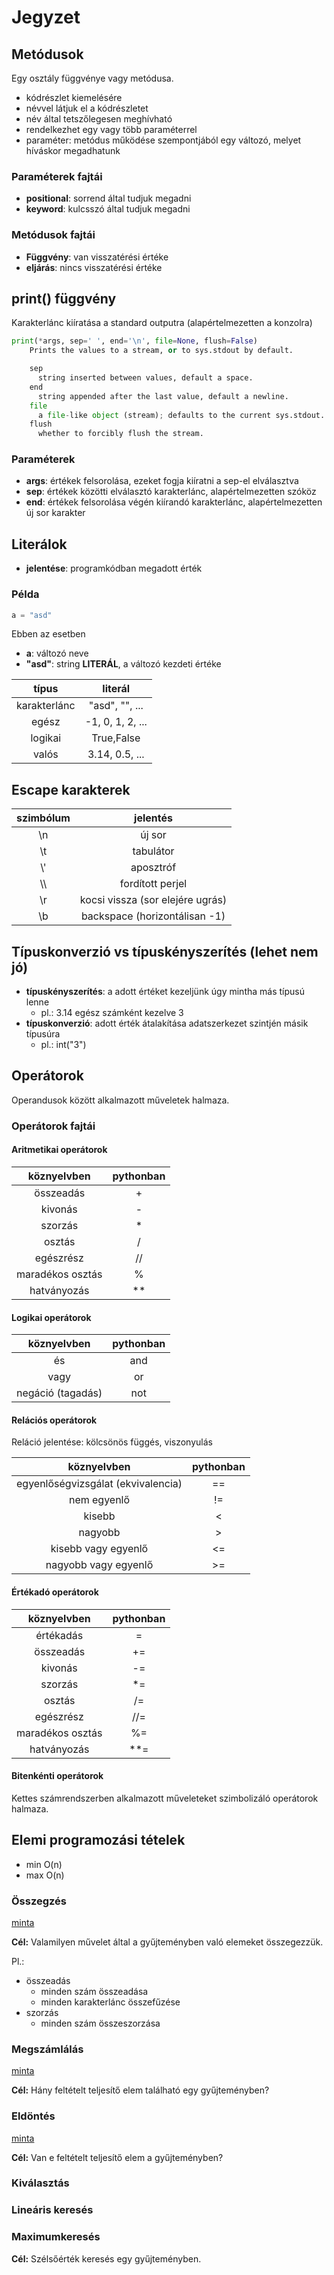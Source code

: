 # Jegyzet

## Metódusok

Egy osztály függvénye vagy metódusa.

- kódrészlet kiemelésére
- névvel látjuk el a kódrészletet
- név által tetszőlegesen meghívható
- rendelkezhet egy vagy több paraméterrel
- paraméter: metódus működése szempontjából egy változó, melyet híváskor megadhatunk

### Paraméterek fajtái

- **positional**: sorrend által tudjuk megadni
- **keyword**: kulcsszó által tudjuk megadni

### Metódusok fajtái

- **Függvény**: van visszatérési értéke
- **eljárás**: nincs visszatérési értéke

## print() függvény

Karakterlánc kiíratása a standard outputra (alapértelmezetten a konzolra)

```python
print(*args, sep=' ', end='\n', file=None, flush=False)
    Prints the values to a stream, or to sys.stdout by default.

    sep
      string inserted between values, default a space.
    end
      string appended after the last value, default a newline.
    file
      a file-like object (stream); defaults to the current sys.stdout.
    flush
      whether to forcibly flush the stream.

```

### Paraméterek

- **args**: értékek felsorolása, ezeket fogja kiíratni a sep-el elválasztva
- **sep**: értékek közötti elválasztó karakterlánc, alapértelmezetten szóköz
- **end**: értékek felsorolása végén kiírandó karakterlánc, alapértelmezetten új sor karakter

## Literálok
- **jelentése**: programkódban megadott érték

### Példa

```python
a = "asd"
```
Ebben az esetben
- **a**: változó neve
- **"asd"**: string **LITERÁL**, a változó kezdeti értéke

|típus|literál|
|:---:|:---:|
|karakterlánc|"asd", "", ...|
|egész|-1, 0, 1, 2, ...|
|logikai|True,False|
|valós|3.14, 0.5, ...|

## Escape karakterek

|szimbólum|jelentés|
|:---:|:---:|
|\n|új sor|
|\t|tabulátor|
|\\\'|aposztróf|
|\\\\ |fordított perjel|
|\r|kocsi vissza (sor elejére ugrás)|
|\b|backspace (horizontálisan -1)|

## Típuskonverzió vs típuskényszerítés (lehet nem jó)
- **típuskényszerítés**: a adott értéket kezeljünk úgy mintha más típusú lenne
    - pl.: 3.14 egész számként kezelve 3
- **típuskonverzió**: 
adott érték átalakítása adatszerkezet szintjén másik típusúra
    - pl.: int("3")

## Operátorok
Operandusok között alkalmazott műveletek halmaza.

### Operátorok fajtái

#### Aritmetikai operátorok

|köznyelvben|pythonban|
|:---:|:---:|
|összeadás|+|
|kivonás|-|
|szorzás|*|
|osztás|/|
|egészrész|//|
|maradékos osztás|%|
|hatványozás|**|


#### Logikai operátorok

|köznyelvben|pythonban|
|:---:|:---:|
|és|and|
|vagy|or|
|negáció (tagadás)|not|

#### Relációs operátorok
Reláció jelentése: kölcsönös függés, viszonyulás

|köznyelvben|pythonban|
|:---:|:---:|
|egyenlőségvizsgálat (ekvivalencia)|==|
|nem egyenlő|!=|
|kisebb|<|
|nagyobb|>|
|kisebb vagy egyenlő|<=|
|nagyobb vagy egyenlő|>=|

#### Értékadó operátorok

|köznyelvben|pythonban|
|:---:|:---:|
|értékadás|=|
|összeadás|+=|
|kivonás|-=|
|szorzás|*=|
|osztás|/=|
|egészrész|//=|
|maradékos osztás|%=|
|hatványozás|**=|

#### Bitenkénti operátorok
Kettes számrendszerben alkalmazott műveleteket szimbolizáló operátorok halmaza.


## Elemi programozási tételek

- min O(n)
- max O(n)

### Összegzés 

[minta](../Python/Programozási%20tételek/összegzés.py)

**Cél:** Valamilyen művelet által a gyűjteményben való elemeket összegezzük.

Pl.:
- összeadás
  - minden szám összeadása
  - minden karakterlánc összefűzése
- szorzás
  - minden szám összeszorzása

### Megszámlálás 

[minta](../Python/Programozási%20tételek/megszámlálás.py)

**Cél:** Hány feltételt teljesítő elem található egy gyűjteményben?

### Eldöntés 

[minta](../Python/Programozási%20tételek/eldöntés.py)

**Cél:** Van e feltételt teljesítő elem a gyűjteményben?

### Kiválasztás

### Lineáris keresés

### Maximumkeresés

**Cél:** Szélsőérték keresés egy gyűjteményben.
